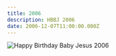 ```yaml
---
title: 2006
description: HBBJ 2006
date: 2006-12-07T11:00:00.000Z
---
```


![Happy Birthday Baby Jesus 2006](2006.jpg)